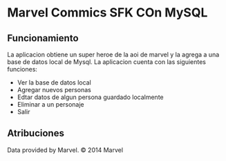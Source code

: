 # Marvel Commics SFK COn MySQL

## Funcionamiento
 La aplicacion obtiene un super heroe de la aoi de marvel y la agrega a una base de datos local de Mysql. La aplicacion cuenta con las siguientes funciones:
 - Ver la base de datos local
 - Agregar nuevos personas
 - Edtar datos de algun persona guardado localmente
 - Eliminar a un personaje
 - Salir


## Atribuciones

Data provided by Marvel. © 2014 Marvel
